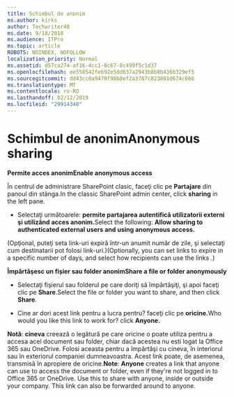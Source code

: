 ```yaml
---
title: Schimbul de anonim
ms.author: kirks
author: Techwriter40
ms.date: 9/18/2018
ms.audience: ITPro
ms.topic: article
ROBOTS: NOINDEX, NOFOLLOW
localization_priority: Normal
ms.assetid: d57ca274-af16-4cc1-8c67-8c499f5c1d37
ms.openlocfilehash: ee558542fe692e5dd637a2943b8b8b436b329ef5
ms.sourcegitcommit: dd43cc0a9470f98b8ef2a3787c823801d674c666
ms.translationtype: MT
ms.contentlocale: ro-RO
ms.lasthandoff: 02/12/2019
ms.locfileid: "29914340"
---
```

# <a name="anonymous-sharing"></a><span data-ttu-id="f0bec-102">Schimbul de anonim</span><span class="sxs-lookup"><span data-stu-id="f0bec-102">Anonymous sharing</span></span>

 <span data-ttu-id="f0bec-103">**Permite acces anonim**</span><span class="sxs-lookup"><span data-stu-id="f0bec-103">**Enable anonymous access**</span></span>
  
<span data-ttu-id="f0bec-104">În centrul de administrare SharePoint clasic, faceţi clic pe **Partajare** din panoul din stânga.</span><span class="sxs-lookup"><span data-stu-id="f0bec-104">In the classic SharePoint admin center, click **sharing** in the left pane.</span></span> 
  
- <span data-ttu-id="f0bec-105">Selectaţi următoarele: **permite partajarea autentifică utilizatorii externi şi utilizând acces anonim.**</span><span class="sxs-lookup"><span data-stu-id="f0bec-105">Select the following: **Allow sharing to authenticated external users and using anonymous access.**</span></span>
  
<span data-ttu-id="f0bec-106">(Opţional, puteţi seta link-uri expiră într-un anumit număr de zile, şi selectaţi cum destinatarii pot folosi link-uri.)</span><span class="sxs-lookup"><span data-stu-id="f0bec-106">(Optionally, you can set links to expire in a specific number of days, and select how recipients can use the links .)</span></span>
    
 <span data-ttu-id="f0bec-107">**Împărtăşesc un fișier sau folder anonim**</span><span class="sxs-lookup"><span data-stu-id="f0bec-107">**Share a file or folder anonymously**</span></span>
  
- <span data-ttu-id="f0bec-108">Selectaţi fişierul sau folderul pe care doriţi să împărtăşiţi, şi apoi faceţi clic pe **Share**.</span><span class="sxs-lookup"><span data-stu-id="f0bec-108">Select the file or folder you want to share, and then click **Share**.</span></span> 
    
- <span data-ttu-id="f0bec-109">Cine ar dori acest link pentru a lucra pentru? faceţi clic pe **oricine.**</span><span class="sxs-lookup"><span data-stu-id="f0bec-109">Who would you like this link to work for? click **Anyone.**</span></span>
  
 <span data-ttu-id="f0bec-p101">**Notă**: **cineva** creează o legătură pe care oricine o poate utiliza pentru a accesa acel document sau folder, chiar dacă acestea nu esti logat la Office 365 sau OneDrive. Folosi aceasta pentru a împărtăşi cu cineva, în interiorul sau în exteriorul companiei dumneavoastra. Acest link poate, de asemenea, transmisă în apropiere de oricine.</span><span class="sxs-lookup"><span data-stu-id="f0bec-p101">**Note**: **Anyone** creates a link that anyone can use to access the document or folder, even if they're not logged in to Office 365 or OneDrive. Use this to share with anyone, inside or outside your company. This link can also be forwarded around to anyone.</span></span> 
    

